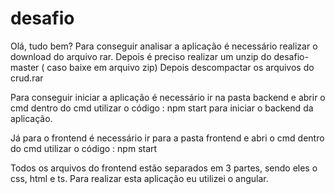 # desafio
Olá, tudo bem?
Para conseguir analisar a aplicação é necessário realizar o download do arquivo rar.
Depois é preciso realizar um unzip do desafio-master ( caso baixe em arquivo zip)
Depois descompactar os arquivos do crud.rar

Para conseguir iniciar a aplicação é necessário ir na pasta backend e abrir o cmd
dentro do cmd utilizar o código :                  npm start
para iniciar o backend da aplicação.

Já para o frontend é necessário ir para a pasta frontend e abri o cmd
dentro do cmd utilizar o código :                  npm start

Todos os arquivos do frontend estão separados em 3 partes, sendo eles o css, html e ts.
Para realizar esta aplicação eu utilizei o angular.
